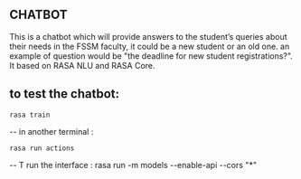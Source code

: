 
## CHATBOT
This is a chatbot which will provide answers to the student’s queries about their needs in the FSSM faculty, it could be a new student or an old one.
an example of question would be "the deadline for new student registrations?".
It based on RASA NLU and RASA Core.

## to test the chatbot:

```
rasa train 
```

-- in another terminal :
```
rasa run actions
```
-- T run the interface :
rasa run -m models --enable-api --cors "*"

